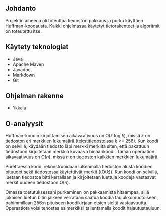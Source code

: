 ## Johdanto

Projektin aiheena oli toteuttaa tiedoston pakkaus ja purku käyttäen Huffman-koodausta. Kaikki ohjelmassa käytetyt tietorakenteet ja algoritmit on toteutettu itse.

## Käytety teknologiat

- Java
- Apache Maven
- Javadoc
- Markdown
- Git

## Ohjelman rakenne

- 'ikkala

## O-analyysit

Huffman-koodin kirjoittamisen aikavaativuus on O(*k* log *k*), missä *k* on tiedoston eri merkkien lukumäärä (tekstitiedostoissa *k* <= 256). Kun koodi on selvillä, käydään tiedosto läpi merkki merkiltä siten, että pakattuun tiedostoon kirjoitetaan merkkiä kuvaava binäärikoodi. Tämän operaation aikavaativuus on O(*n*), missä *n* on tiedoston kaikkien merkkien lukumäärä.

Purettaessa koodi rekonstruoidaan lukeamalla tiedoston alusta koodien pituudet sekä tiedostossa käytettävät merkit ((O(*k*)). Kun koodi on selvillä, luetaan tiedostoa bitti kerrallaan ja kirjoitetaan luettuja koodeja vastaavat merkit uudeen tiedostoon O(*n*).

Omassa toetutuksessani purkaminen on pakkaamista hitaampaa, sillä jokaisen luetun bitin jälkeen verrataan saatua koodia taulukkomuotoiseen, pahimmillaan 256:n pituiseen koodikirjaan etsien sieltä vastaavuutta. Operaatiota voisi tehostaa esimerkiksi tallentamalla koodit hajautustauluun.


